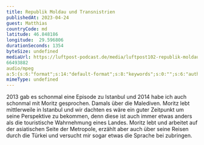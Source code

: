 ```yaml
---
title: Republik Moldau und Transnistrien
publishedAt: 2023-04-24
guest: Matthias
countryCode: md
latitude: 46.848186
longitude:  29.596806
durationSeconds: 1354
byteSize: undefined 
mediaUrl: https://luftpost-podcast.de/media/luftpost102-republik-moldau-transnistrien.mp3
66493882
audio/mpeg
a:5:{s:6:"format";s:14:"default-format";s:8:"keywords";s:0:"";s:6:"author";s:0:"";s:6:"length";s:7:"1:18:59";s:8:"explicit";s:0:"";}
mimeType: undefined
---
```


2013 gab es schonmal eine Episode zu Istanbul und 2014 habe ich auch schonmal mit Moritz gesprochen. Damals über die Malediven. Moritz lebt mittlerweile in Istanbul und wir dachten es wäre ein guter Zeitpunkt um seine Perspektive zu bekommen, denn diese ist auch immer etwas anders als die touristische Wahrnehmung eines Landes. Moritz lebt und arbeitet auf der asiatischen Seite der Metropole, erzählt aber auch über seine Reisen durch die Türkei und versucht mir sogar etwas die Sprache bei zubringen.
